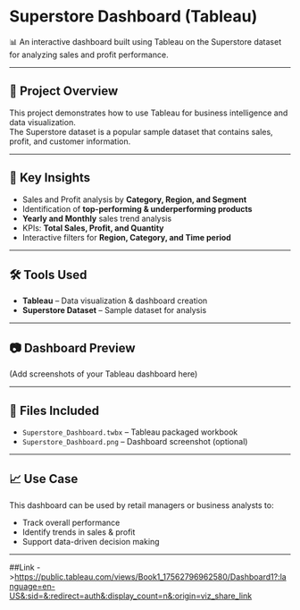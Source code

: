 # Superstore Dashboard (Tableau)

📊 An interactive dashboard built using Tableau on the Superstore dataset for analyzing sales and profit performance.

---

## 🚀 Project Overview
This project demonstrates how to use Tableau for business intelligence and data visualization.  
The Superstore dataset is a popular sample dataset that contains sales, profit, and customer information.

---

## 📌 Key Insights
- Sales and Profit analysis by **Category, Region, and Segment**  
- Identification of **top-performing & underperforming products**  
- **Yearly and Monthly** sales trend analysis  
- KPIs: **Total Sales, Profit, and Quantity**  
- Interactive filters for **Region, Category, and Time period**

---

## 🛠️ Tools Used
- **Tableau** – Data visualization & dashboard creation  
- **Superstore Dataset** – Sample dataset for analysis  

---

## 📷 Dashboard Preview
(Add screenshots of your Tableau dashboard here)

---

## 📂 Files Included
- `Superstore_Dashboard.twbx` – Tableau packaged workbook  
- `Superstore_Dashboard.png` – Dashboard screenshot (optional)  

---

## 📈 Use Case
This dashboard can be used by retail managers or business analysts to:  
- Track overall performance  
- Identify trends in sales & profit  
- Support data-driven decision making  

---

##Link ->https://public.tableau.com/views/Book1_17562796962580/Dashboard1?:language=en-US&:sid=&:redirect=auth&:display_count=n&:origin=viz_share_link
